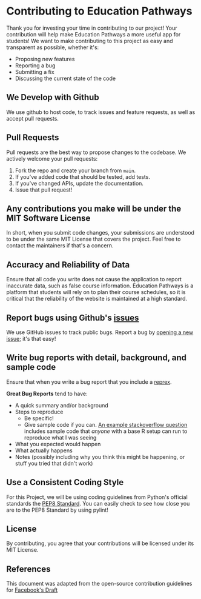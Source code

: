 # Contributing to Education Pathways
Thank you for investing your time in contributing to our project! Your contribution will help make Education Pathways a more useful app for students! We want to make contributing to this project as easy and transparent as possible, whether it's:

- Proposing new features
- Reporting a bug
- Submitting a fix
- Discussing the current state of the code

## We Develop with Github
We use github to host code, to track issues and feature requests, as well as accept pull requests.

## Pull Requests
Pull requests are the best way to propose changes to the codebase. We actively welcome your pull requests:

1. Fork the repo and create your branch from `main`.
2. If you've added code that should be tested, add tests.
3. If you've changed APIs, update the documentation.
4. Issue that pull request!

## Any contributions you make will be under the MIT Software License
In short, when you submit code changes, your submissions are understood to be under the same MIT License that covers the project. Feel free to contact the maintainers if that's a concern.

## Accuracy and Reliability of Data
Ensure that all code you write does not cause the application to report inaccurate data, such as false course information. Education Pathways is a platform that students will rely on to plan their course schedules, so it is critical that the reliability of the website is maintained at a high standard.  

## Report bugs using Github's [issues](https://github.com/camillebruckmann/ECE444-Group4-EP/issues)
We use GitHub issues to track public bugs. Report a bug by [opening a new issue](https://github.com/camillebruckmann/ECE444-Group4-EP/issues/new); it's that easy!

## Write bug reports with detail, background, and sample code
Ensure that when you write a bug report that you include a [reprex](https://stackoverflow.com/help/minimal-reproducible-example). 

**Great Bug Reports** tend to have:

- A quick summary and/or background
- Steps to reproduce
  - Be specific!
  - Give sample code if you can. [An example stackoverflow question](http://stackoverflow.com/q/12488905/180626) includes sample code that *anyone* with a base R setup can run to reproduce what I was seeing
- What you expected would happen
- What actually happens
- Notes (possibly including why you think this might be happening, or stuff you tried that didn't work)

## Use a Consistent Coding Style
For this Project, we will be using coding guidelines from Python's official standards the [PEP8 Standard](https://www.python.org/dev/peps/pep-0008/). You can easily check to see how close you are to the PEP8 Standard by using pylint!


## License
By contributing, you agree that your contributions will be licensed under its MIT License.

## References
This document was adapted from the open-source contribution guidelines for [Facebook's Draft](https://github.com/facebook/draft-js/blob/a9316a723f9e918afde44dea68b5f9f39b7d9b00/CONTRIBUTING.md)
